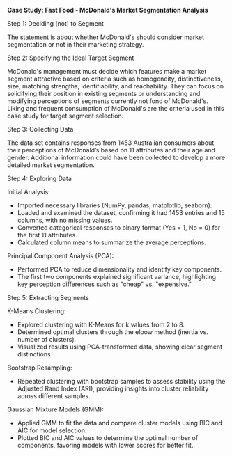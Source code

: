 **Case Study: Fast Food - McDonald's Market Segmentation Analysis**

Step 1: Deciding (not) to Segment

The statement is about whether McDonald's should consider market segmentation or not in their marketing strategy.

Step 2: Specifying the Ideal Target Segment

McDonald's management must decide which features make a market segment attractive based on criteria such as homogeneity, distinctiveness, size, matching strengths, identifiability, and reachability. They can focus on solidifying their position in existing segments or understanding and modifying perceptions of segments currently not fond of McDonald's. Liking and frequent consumption of McDonald's are the criteria used in this case study for target segment selection.

Step 3: Collecting Data

The data set contains responses from 1453 Australian consumers about their perceptions of McDonald’s based on 11 attributes and their age and gender. Additional information could have been collected to develop a more detailed market segmentation.

Step 4: Exploring Data

Initial Analysis:

- Imported necessary libraries (NumPy, pandas, matplotlib, seaborn).
- Loaded and examined the dataset, confirming it had 1453 entries and 15 columns, with no missing values.
- Converted categorical responses to binary format (Yes = 1, No = 0) for the first 11 attributes.
- Calculated column means to summarize the average perceptions.
  
Principal Component Analysis (PCA):

- Performed PCA to reduce dimensionality and identify key components.
- The first two components explained significant variance, highlighting key perception differences such as "cheap" vs. "expensive."

Step 5: Extracting Segments

K-Means Clustering:

- Explored clustering with K-Means for k values from 2 to 8.
- Determined optimal clusters through the elbow method (inertia vs. number of clusters).
- Visualized results using PCA-transformed data, showing clear segment distinctions.
  
Bootstrap Resampling:

- Repeated clustering with bootstrap samples to assess stability using the Adjusted Rand Index (ARI), providing insights into cluster reliability across different samples.

Gaussian Mixture Models (GMM):

- Applied GMM to fit the data and compare cluster models using BIC and AIC for model selection.
- Plotted BIC and AIC values to determine the optimal number of components, favoring models with lower scores for better fit.
